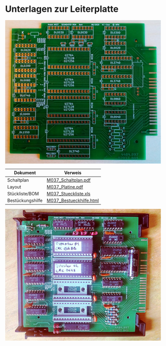 # Unterlagen zur Leiterplatte

![Screenshot](M037_Platine_unbestueckt.jpg)

Dokument            | Verweis
--------            | -------
Schaltplan          | [M037_Schaltplan.pdf](M037_Schaltplan.pdf)
Layout              | [M037_Platine.pdf](M037_Platine.pdf)
Stückliste/BOM      | [M037_Stueckliste.xls](M037_Stueckliste.xls)
Bestückungshilfe    | [M037_Bestueckhilfe.html](M037_Bestueckhilfe.html)

![Screenshot](M037_Platine_bestueckt_M033.jpg)
